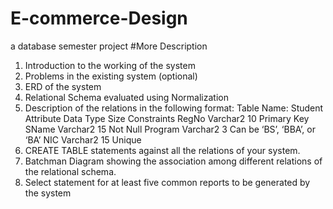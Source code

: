 # E-commerce-Design
a database semester project
#More Description

1. Introduction to the working of the system
2. Problems in the existing system (optional)
3. ERD of the system
4. Relational Schema evaluated using Normalization
5. Description of the relations in the following format:
Table Name: Student
Attribute Data Type Size Constraints
RegNo Varchar2 10 Primary Key
SName Varchar2 15 Not Null
Program Varchar2 3 Can be ‘BS’, ‘BBA’, or ‘BA’
NIC Varchar2 15 Unique
6. CREATE TABLE statements against all the relations of your system.
7. Batchman Diagram showing the association among different relations of the relational 
schema.
8. Select statement for at least five common reports to be generated by the system
